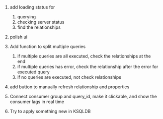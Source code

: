 1. add loading status for 
    1. querying
    2. checking server status
    3. find the relationships
    
2. polish ui

3. Add function to split multiple queries
    1. if multiple queries are all executed, check the relationships at the end
    2. if multiple queries has error, check the relationship after the error for executed query
    3. if no queries are executed, not check relationships
    
4. add button to manually refresh relationship and properties

5. Connect consumer group and query_id, make it clickable, and show the consumer lags in real time
6. Try to apply something new in KSQLDB